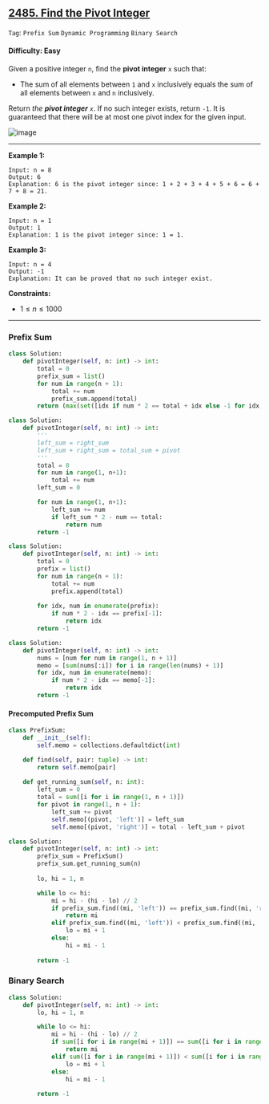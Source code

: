 ## [2485. Find the Pivot Integer](https://leetcode.com/problems/find-the-pivot-integer)

```Tag```: ```Prefix Sum``` ```Dynamic Programming``` ```Binary Search```

#### Difficulty: Easy

Given a positive integer ```n```, find the __pivot integer__ ```x``` such that:

- The sum of all elements between ```1``` and ```x``` inclusively equals the sum of all elements between ```x``` and ```n``` inclusively.

Return _the __pivot integer__ ```x```_. If no such integer exists, return ```-1```. It is guaranteed that there will be at most one pivot index for the given input.

![image](https://github.com/quananhle/Python/assets/35042430/86e8d8a7-7e47-4f2b-bb9f-74d70f9fe355)

---

__Example 1:__
```
Input: n = 8
Output: 6
Explanation: 6 is the pivot integer since: 1 + 2 + 3 + 4 + 5 + 6 = 6 + 7 + 8 = 21.
```

__Example 2:__
```
Input: n = 1
Output: 1
Explanation: 1 is the pivot integer since: 1 = 1.
```

__Example 3:__
```
Input: n = 4
Output: -1
Explanation: It can be proved that no such integer exist.
```

__Constraints:__

- $1 \le n \le 1000$

---

### Prefix Sum

```Python
class Solution:
    def pivotInteger(self, n: int) -> int:
        total = 0
        prefix_sum = list()
        for num in range(n + 1):
            total += num
            prefix_sum.append(total)
        return (max(set([idx if num * 2 == total + idx else -1 for idx, num in enumerate(prefix_sum)])))
```

```Python
class Solution:
    def pivotInteger(self, n: int) -> int:
        '''
        left_sum = right_sum
        left_sum + right_sum = total_sum + pivot
        '''
        total = 0
        for num in range(1, n+1):
            total += num
        left_sum = 0

        for num in range(1, n+1):
            left_sum += num
            if left_sum * 2 - num == total:
                return num
        return -1
```

```Python
class Solution:
    def pivotInteger(self, n: int) -> int:
        total = 0
        prefix = list()
        for num in range(n + 1):
            total += num
            prefix.append(total)
        
        for idx, num in enumerate(prefix):
            if num * 2 - idx == prefix[-1]:
                return idx
        return -1
```

```Python
class Solution:
    def pivotInteger(self, n: int) -> int:
        nums = [num for num in range(1, n + 1)]
        memo = [sum(nums[:i]) for i in range(len(nums) + 1)]
        for idx, num in enumerate(memo):
            if num * 2 - idx == memo[-1]:
                return idx
        return -1  
```

#### Precomputed Prefix Sum

```Python
class PrefixSum:
    def __init__(self):
        self.memo = collections.defaultdict(int)

    def find(self, pair: tuple) -> int:
        return self.memo[pair]
    
    def get_running_sum(self, n: int):
        left_sum = 0
        total = sum([i for i in range(1, n + 1)])
        for pivot in range(1, n + 1):
            left_sum += pivot
            self.memo[(pivot, 'left')] = left_sum
            self.memo[(pivot, 'right')] = total - left_sum + pivot

class Solution:
    def pivotInteger(self, n: int) -> int:
        prefix_sum = PrefixSum()
        prefix_sum.get_running_sum(n)
        
        lo, hi = 1, n

        while lo <= hi:
            mi = hi - (hi - lo) // 2
            if prefix_sum.find((mi, 'left')) == prefix_sum.find((mi, 'right')):
                return mi
            elif prefix_sum.find((mi, 'left')) < prefix_sum.find((mi, 'right')):
                lo = mi + 1
            else:
                hi = mi - 1
            
        return -1
```

### Binary Search

```Python
class Solution:
    def pivotInteger(self, n: int) -> int:
        lo, hi = 1, n

        while lo <= hi:
            mi = hi - (hi - lo) // 2
            if sum([i for i in range(mi + 1)]) == sum([i for i in range(mi, n + 1)]):
                return mi
            elif sum([i for i in range(mi + 1)]) < sum([i for i in range(mi, n + 1)]):
                lo = mi + 1
            else:
                hi = mi - 1
            
        return -1
```

